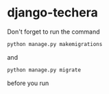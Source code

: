 # django-techera

Don't forget to run the command 

```python
python manage.py makemigrations
````
and

```python
python manage.py migrate
````

before you run 
